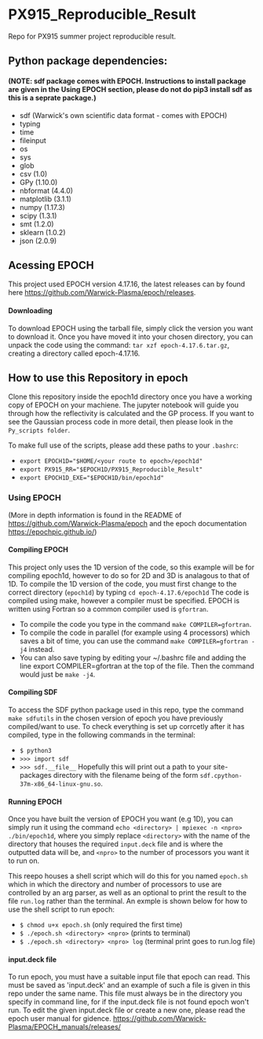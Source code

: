 # PX915_Reproducible_Result

Repo for PX915 summer project reproducible result.

## Python package dependencies:
#### (NOTE: sdf package comes with EPOCH. Instructions to install package are given in the Using EPOCH section, please do not do pip3 install sdf as this is a seprate package.)

* sdf (Warwick's own scientific data format - comes with EPOCH)
* typing
* time
* fileinput
* os
* sys
* glob
* csv (1.0)
* GPy (1.10.0)
* nbformat (4.4.0)
* matplotlib (3.1.1)
* numpy (1.17.3)
* scipy (1.3.1)
* smt (1.2.0)
* sklearn (1.0.2)
* json (2.0.9)


## Acessing EPOCH
This project used EPOCH version 4.17.16, the latest releases can by found here https://github.com/Warwick-Plasma/epoch/releases.

#### Downloading
To download EPOCH using the tarball file, simply click the version you want to download it. Once you have moved it into your chosen directory, you can unpack the code using the command:
`tar xzf epoch-4.17.6.tar.gz`, creating a directory called epoch-4.17.16.

## How to use this Repository in epoch

Clone this repository inside the epoch1d directory once you have a working copy of EPOCH on your machiene. The jupyter notebook will guide you through how the reflectivity is calculated and the GP process. If you want to see the Gaussian process code in more detail, then please look in the `Py_scripts folder`.

To make full use of the scripts, please add these paths to your `.bashrc`:

* `export EPOCH1D="$HOME/<your route to epoch>/epoch1d"`
* `export PX915_RR="$EPOCH1D/PX915_Reproducible_Result"`
* `export EPOCH1D_EXE="$EPOCH1D/bin/epoch1d"`

### Using EPOCH
(More in depth information is found in the README of https://github.com/Warwick-Plasma/epoch and the epoch documentation https://epochpic.github.io/)
#### Compiling EPOCH
This project only uses the 1D version of the code, so this example will be for compiling epoch1d, however to do so for 2D and 3D is analagous to that of 1D.
To compile the 1D version of the code, you must first change to the correct directory (`epoch1d`) by typing `cd epoch-4.17.6/epoch1d`
The code is compiled using make, however a compiler must be specified. EPOCH is written using Fortran so a common compiler used is `gfortran`.
* To compile the code you type in the command `make COMPILER=gfortran`.
* To compile the code in parallel (for example using 4 processors) which saves a bit of time, you can use the command `make COMPILER=gfortran -j4` instead.
* You can also save typing by editing your ~/.bashrc file and adding the line export COMPILER=gfortran at the top of the file. Then the command would just be `make -j4`.

#### Compiling SDF
To access the SDF python package used in this repo, type the command `make sdfutils` in the chosen version of epoch you have previously compiled/want to use.
To check everything is set up corrcetly after it has compiled, type in the following commands in the terminal:
* `$ python3`
* `>>> import sdf`
* `>>> sdf.__file__`
Hopefully this will print out a path to your site-packages directory with the filename being of the form `sdf.cpython-37m-x86_64-linux-gnu.so`.

#### Running EPOCH
Once you have built the version of EPOCH you want (e.g 1D), you can simply run it using the command `echo <directory> | mpiexec -n <npro> ./bin/epoch1d`, where you simply replace `<directory>` with the name of the directory that houses the required `input.deck` file and is where the outputted data will be, and `<npro>` to the number of processors you want it to run on.

This reepo houses a shell script which will do this for you named `epoch.sh` which in which the directory and number of processors to use are controlled by an arg parser, as well as an optional to print the result to the file `run.log` rather than the terminal. An exmple is shown below for how to use the shell script to run epoch:
* `$ chmod u+x epoch.sh` (only required the first time)
* `$ ./epoch.sh <directory> <npro>` (prints to terminal)
* `$ ./epoch.sh <directory> <npro> log` (terminal print goes to run.log file)

#### input.deck file
To run epoch, you must have a suitable input file that epoch can read. This must be saved as 'input.deck' and an example of such a file is given in this repo under the same name. This file must always be in the directory you specify in command line, for if the input.deck file is not found epoch won't run. To edit the given input.deck file or create a new one, please read the epoch user manual for gidence.
https://github.com/Warwick-Plasma/EPOCH_manuals/releases/
